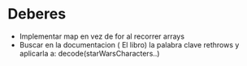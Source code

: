 # Deberes

* Implementar map en vez de for al recorrer arrays
* Buscar en la documentacion ( El libro) la palabra clave rethrows y aplicarla a: decode(starWarsCharacters..)
